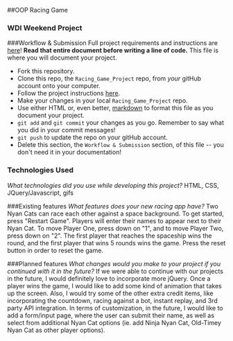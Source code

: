 ##OOP Racing Game
### WDI Weekend Project

###Workflow & Submission
Full project requirements and instructions are [here](https://github.com/sf-wdi-21/notes/blob/master/week-02/day-05/weekend_project_refactor_spec.md)! **Read that entire document before writing a line of code.**
This file is where you will document your project.  

* Fork this repository.
* Clone this repo, the `Racing_Game_Project` repo, from *your* gitHub account onto your computer.
* Follow the project instructions [here](https://github.com/sf-wdi-21/notes/blob/master/week-02/day-05/weekend_project_refactor_spec.md).
* Make your changes in your local `Racing_Game_Project` repo.
* Use either HTML or, even better, [markdown](https://github.com/adam-p/markdown-here/wiki/Markdown-Cheatsheet) to format this file as you document your project.
* `git add` and `git commit` your changes as you go.  Remember to say what you did in your commit messages!
* `git push` to update the repo on your gitHub account.
* Delete this section, the `Workflow & Submission` section, of this file -- you don't need it in your documentation!


### Technologies Used
*What technologies did you use while developing this project?*
HTML, CSS, JQuery/Javascript, gifs

###Existing features
*What features does your new racing app have?*
Two Nyan Cats can race each other against a space background. To get started, press "Restart Game". Players will enter their names to appear next to their Nyan Cat. To move Player One, press down on "1", and to move Player Two, press down on "2". The first player that reaches the spaceship wins the round, and the first player that wins 5 rounds wins the game. Press the reset button in order to reset the game. 


###Planned features
*What changes would you make to your project if you continued with it in the future?*
If we were able to continue with our projects in the future, I would definitely love to incorporate more jQuery. Once a player wins the game, I would like to add some kind of  animation that takes up the screen. Also, I would try some of the other extra credit items, like incorporating the countdown, racing against a bot, instant replay, and 3rd party API integration. In terms of customization, in the future, I would like to add a form/input page, where the user can submit their name, as well as select from additional Nyan Cat options (ie. add Ninja Nyan Cat, Old-Timey Nyan Cat as other player options).

